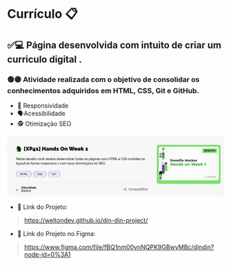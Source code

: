 # Currículo 📋
##  ✅💻 Página desenvolvida com intuito de criar um curriculo digital . 
### 🟢🟣 Atividade realizada com o objetivo de consolidar os conhecimentos adquiridos em HTML, CSS, Git e GitHub.

- 📲 Responsividade 
- 🗣️Acessibilidade 
- 🕵 Otimização SEO

![imagem](https://github.com/WeltonDev/din-din-project/blob/main/images/handsOnWeek1.jpg)

* 🔗 Link do Projeto:
> https://weltondev.github.io/din-din-project/
* 🔗 Link do Projeto no Figma:
> https://www.figma.com/file/fBQ1nm00ynNQPK9GBwyMBc/dindin?node-id=0%3A1
